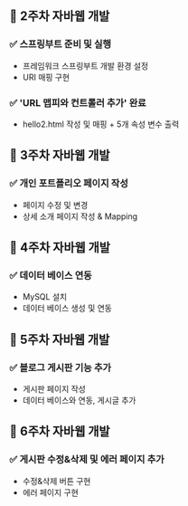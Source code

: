 ## 📘 2주차 자바웹 개발
### ✅ 스프링부트 준비 및 실행
- 프레임워크 스프링부트 개발 환경 설정
- URI 매핑 구현
### ✅ 'URL 맵피와 컨트롤러 추가' 완료
- hello2.html 작성 및 매핑 + 5개 속성 변수 출력

## 📘 3주차 자바웹 개발
### ✅ 개인 포트폴리오 페이지 작성
- 페이지 수정 및 변경
- 상세 소개 페이지 작성 & Mapping

## 📘 4주차 자바웹 개발
### ✅ 데이터 베이스 연동
- MySQL 설치
- 데이터 베이스 생성 및 연동

## 📘 5주차 자바웹 개발
### ✅ 블로그 게시판 기능 추가
- 게시판 페이지 작성
- 데이터 베이스와 연동, 게시글 추가

## 📘 6주차 자바웹 개발
### :white_check_mark: 게시판 수정&삭제 및 에러 페이지 추가
- 수정&삭제 버튼 구현
- 에러 페이지 구현